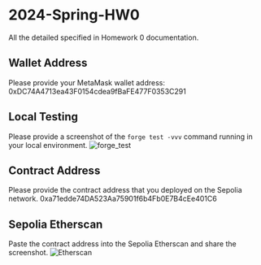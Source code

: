 # 2024-Spring-HW0

All the detailed specified in Homework 0 documentation.

## Wallet Address
Please provide your MetaMask wallet address:
0xDC74A4713ea43F0154cdea9fBaFE477F0353C291

## Local Testing
Please provide a screenshot of the `forge test -vvv` command running in your local environment.
![forge_test](https://github.com/Angela-0829/Fintech-HW0/assets/66252513/d8a510ae-7c36-48f9-9918-51a812e42471)

## Contract Address
Please provide the contract address that you deployed on the Sepolia network.
0xa71edde74DA523Aa75901f6b4Fb0E7B4cEe401C6

## Sepolia Etherscan
Paste the contract address into the Sepolia Etherscan and share the screenshot.
![Etherscan](https://github.com/Angela-0829/Fintech-HW0/assets/66252513/b25483ec-982f-42dd-873e-46724b09052e)
